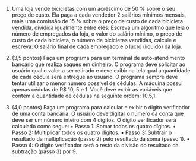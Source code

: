 1) Uma loja vende bicicletas com um acréscimo de 50 % sobre o seu preço de
custo. Ela paga a cada vendedor 2 salários mínimos mensais, mais uma comissão de 15 %
sobre o preço de custo de cada bicicleta vendida, dividida igualmente entre eles. Escreva um
algoritmo que leia o número de empregados da loja, o valor do salário mínimo, o preço de
custo de cada bicicleta, o número de bicicletas vendidas, calcule e escreva: O salário final de
cada empregado e o lucro (líquido) da loja.

2) (3,5 pontos) Faça um programa para um terminal de auto-atendimento bancário que realiza
saques em dinheiro. O programa deve solicitar ao usuário qual o valor a ser retirado e deve
exibir na tela qual a quantidade de cada cédula será entregue ao usuário. O programa sempre
deve tentar utilizar o menor número possível de cédulas. A máquina possui apenas cédulas de
R$ 10, 5 e 1. Você deve exibir as variáveis que contem a quantidade de cédulas na seguinte
ordem: 10,5,1.

3) (4,0 pontos) Faça um programa para calcular e exibir o digito verificador de uma conta
bancária. O usuário deve digitar o número da conta que deve ser um número inteiro com 4
dígitos. O digito verificador será calculado como segue:
• Passo 1: Somar todos os quatro dígitos.
• Passo 2: Multiplicar todos os quatro dígitos.
• Passo 3: Subtrair o resultado da multiplicação (passo 2) pelo resultado da soma (passo 1).
• Passo 4: O digito verificador será o resto da divisão do resultado da subtração (passo 3)
por 9.
